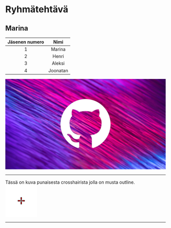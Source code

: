 
# Ryhmätehtävä

## Marina
| Jäsenen numero | Nimi       | 
| :---:          | :---:      |
| 1              | Marina     |        
| 2              | Henri      |    
| 3              | Aleksi     | 	
| 4              | Joonatan   | 	

![picture](Marina-pic.jpg)

---

Tässä on kuva punaisesta crosshairista jolla on musta outline.
![crosshair](https://github.com/HenriKaukoranta/Ryhm-teht-v-/blob/aleksi-8125/crosshair.png?raw=true)

---